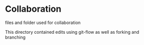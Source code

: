 # Collaboration

files and folder used for collaboration

This directory contained edits using git-flow as well as forking and branching
